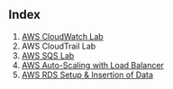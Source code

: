 ## Index

1. [AWS CloudWatch Lab](/docs/Lab%201%20CloudWatch%20+%20SNS/README.md)
2. AWS CloudTrail Lab
3. [AWS SQS Lab](/docs/Lab%203%20SQS/README.md)
4. [AWS Auto-Scaling with Load Balancer](/docs/Lab%204%20Auto-Scaling%20with%20Load%20Balancer/README.md)
5. [AWS RDS Setup & Insertion of Data](/docs/Lab%205%20RDS%20Setup%20And%20Data%20Insertion/README.md)